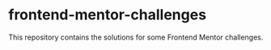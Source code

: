 # frontend-mentor-challenges
This repository contains the solutions for some Frontend Mentor challenges.
